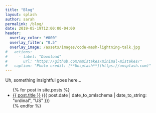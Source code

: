```yaml
---
title: "Blog"
layout: splash
author: sarah
permalink: /blog/
date: 2019-05-19T12:00:00-04:00
header:
  overlay_color: "#000"
  overlay_filter: "0.5"
  overlay_image: /assets/images/code-mash-lightning-talk.jpg
#   actions:
#     - label: "Download"
#       url: "https://github.com/mmistakes/minimal-mistakes/"
#   caption: "Photo credit: [**Unsplash**](https://unsplash.com)"
---
```


Uh, something insightful goes here...

<ul>
  {% for post in site.posts %}
    <li>
      <a href="{{ post.url }}">{{ post.title }}</a> ({{ post.date | date_to_xmlschema | date_to_string: "ordinal", "US" }})
    </li>
  {% endfor %}
</ul>